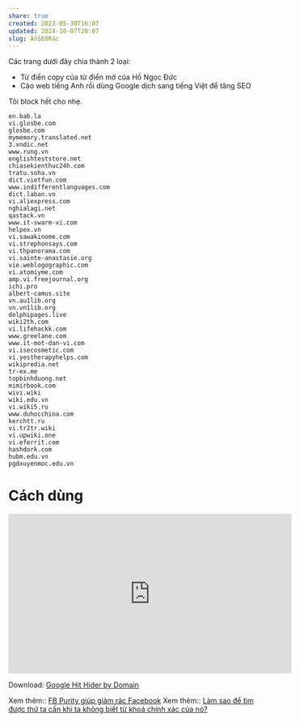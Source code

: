 ```yaml
---
share: true
created: 2023-05-30T16:07
updated: 2024-10-07T20:07
slug: ẨnSEORác
---
```

Các trang dưới đây chia thành 2 loại:
- Từ điển copy của từ điển mở của Hồ Ngọc Đức
- Cào web tiếng Anh rồi dùng Google dịch sang tiếng Việt để tăng SEO

Tôi block hết cho nhẹ.
```
en.bab.la
vi.glosbe.com
glosbe.com
mymemory.translated.net
3.vndic.net
www.rung.vn
englishteststore.net
chiasekienthuc24h.com
tratu.soha.vn
dict.vietfun.com
www.indifferentlanguages.com
dict.laban.vn
vi.aliexpress.com
nghialagi.net
qastack.vn
www.it-swarm-vi.com
helpex.vn
vi.sawakinome.com
vi.strephonsays.com
vi.thpanorama.com
vi.sainte-anastasie.org
vie.weblogographic.com
vi.atomiyme.com
amp.vi.freejournal.org
ichi.pro
albert-camus.site
vn.au1lib.org
vn.vn1lib.org
delphipages.live
wiki2th.com
vi.lifehackk.com
www.greelane.com
www.it-mot-dan-vi.com
vi.isecosmetic.com
vi.yestherapyhelps.com
wikipredia.net
tr-ex.me
topbinhduong.net
mimirbook.com
wivi.wiki
wiki.edu.vn
vi.wiki5.ru
www.duhocchina.com
kerchtt.ru
vi.tr2tr.wiki
vi.upwiki.one
vi.eferrit.com
hashdork.com
hubm.edu.vn
pgdxuyenmoc.edu.vn
```
# Cách dùng
<iframe width="560" height="315" src="https://www.youtube.com/embed/u0431tculpg?si=eQC7fXJ5k2Bd_svs" title="YouTube video player" frameborder="0" allow="accelerometer; autoplay; clipboard-write; encrypted-media; gyroscope; picture-in-picture; web-share" referrerpolicy="strict-origin-when-cross-origin" allowfullscreen></iframe>

Download: [Google Hit Hider by Domain](http://www.jeffersonscher.com/gm/google-hit-hider/)

Xem thêm:: [FB Purity giúp giảm rác Facebook](./FB%20Purity%20gi%C3%BAp%20gi%E1%BA%A3m%20r%C3%A1c%20Facebook.md)
Xem thêm:: [Làm sao để tìm được thứ ta cần khi ta không biết từ khoá chính xác của nó?](../../../L%C3%A0m%20sao%20%C4%91%E1%BB%83%20t%C3%ACm%20%C4%91%C6%B0%E1%BB%A3c%20th%E1%BB%A9%20c%E1%BA%A7n%20t%C3%ACm%20khi%20kh%C3%B4ng%20bi%E1%BA%BFt%20t%E1%BB%AB%20kho%C3%A1%20ch%C3%ADnh%20x%C3%A1c%20c%E1%BB%A7a%20n%C3%B3.md)